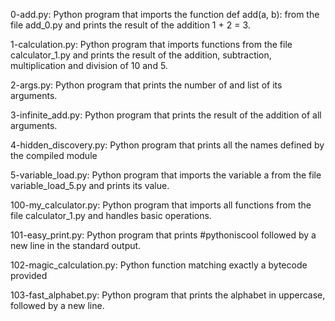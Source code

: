0-add.py: Python program that imports the function def add(a, b): from the file add_0.py and prints the result of the addition 1 + 2 = 3.

1-calculation.py: Python program that imports functions from the file calculator_1.py and prints the result of the addition, subtraction, multiplication and division of 10 and 5.

2-args.py: Python program that prints the number of and list of its arguments.

3-infinite_add.py: Python program that prints the result of the addition of all arguments.

4-hidden_discovery.py: Python program that prints all the names defined by the compiled module

5-variable_load.py: Python program that imports the variable a from the file variable_load_5.py and prints its value.

100-my_calculator.py: Python program that imports all functions from the file calculator_1.py and handles basic operations.

101-easy_print.py: Python program that prints #pythoniscool followed by a new line in the standard output.

102-magic_calculation.py: Python function matching exactly a bytecode provided

103-fast_alphabet.py: Python program that prints the alphabet in uppercase, followed by a new line.
